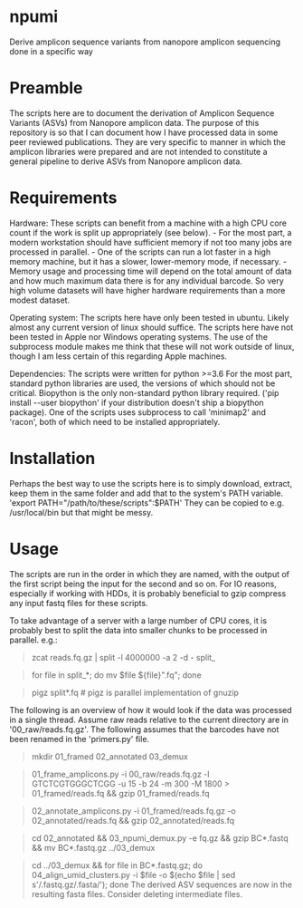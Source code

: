 # npumi
Derive amplicon sequence variants from nanopore amplicon sequencing done in a specific way

# Preamble
The scripts here are to document the derivation of Amplicon Sequence Variants (ASVs) from Nanopore amplicon data. The purpose of this repository is so that I can document how I have processed data in some peer reviewed publications. They are very specific to manner in which the amplicon libraries were prepared and are not intended to constitute a general pipeline to derive ASVs from Nanopore amplicon data.

# Requirements
Hardware: These scripts can benefit from a machine with a high CPU core count if the work is split up appropriately (see below).
        - For the most part, a modern workstation should have sufficient memory if not too many jobs are processed in parallel.
        - One of the scripts can run a lot faster in a high memory machine, but it has a slower, lower-memory mode, if necessary.
        - Memory usage and processing time will depend on the total amount of data and how much maximum data there is for any individual barcode. So very high volume datasets will have higher hardware requirements than a more modest dataset.

Operating system: The scripts here have only been tested in ubuntu. Likely almost any current version of linux should suffice.
                  The scripts here have not been tested in Apple nor Windows operating systems. The use of the subprocess module makes me think that these will not work outside of linux, though I am less certain of this regarding Apple machines.

Dependencies: The scripts were written for python >=3.6
              For the most part, standard python libraries are used, the versions of which should not be critical.
              Biopython is the only non-standard python library required. ('pip install --user biopython' if your distribution doesn't ship a biopython package).
              One of the scripts uses subprocess to call 'minimap2' and 'racon', both of which need to be installed appropriately.
        

# Installation
Perhaps the best way to use the scripts here is to simply download, extract, keep them in the same folder and add that to the system's PATH variable. 'export PATH="/path/to/these/scripts":$PATH'
They can be copied to e.g. /usr/local/bin but that might be messy.


# Usage
The scripts are run in the order in which they are named, with the output of the first script being the input for the second and so on. For IO reasons, especially if working with HDDs, it is probably beneficial to gzip compress any input fastq files for these scripts.

To take advantage of a server with a large number of CPU cores, it is probably best to split the data into smaller chunks to be processed in parallel. e.g.:
> zcat reads.fq.gz | split -l 4000000 -a 2 -d - split_

> for file in split_*; do mv $file ${file}".fq"; done

> pigz split*.fq # pigz is parallel implementation of gnuzip

The following is an overview of how it would look if the data was processed in a single thread.
Assume raw reads relative to the current directory are in '00_raw/reads.fq.gz'.
The following assumes that the barcodes have not been renamed in the 'primers.py' file.
> mkdir 01_framed 02_annotated 03_demux

> 01_frame_amplicons.py -i 00_raw/reads.fq.gz -l GTCTCGTGGGCTCGG -u 15 -b 24 -m 300 -M 1800 > 01_framed/reads.fq && gzip 01_framed/reads.fq

> 02_annotate_amplicons.py -i 01_framed/reads.fq.gz -o 02_annotated/reads.fq && gzip 02_annotated/reads.fq

> cd 02_annotated && 03_npumi_demux.py -e fq.gz && gzip BC*.fastq && mv BC*.fastq.gz ../03_demux

> cd ../03_demux && for file in BC*.fastq.gz; do 04_align_umid_clusters.py -i $file -o $(echo $file | sed s'/\.fastq\.gz/\.fasta/'); done
The derived ASV sequences are now in the resulting fasta files.
Consider deleting intermediate files.
